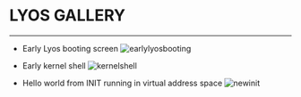 LYOS GALLERY
===========
-----------------------------
* Early Lyos booting screen
![earlylyosbooting][1]



* Early kernel shell
![kernelshell][2]

* Hello world from INIT running in virtual address space
![newinit][3]


  [1]: http://jimx.1x.net/images/Screenshot.png
  [2]: http://jimx.1x.net/images/Screenshot-1.png
  [3]: http://jimx.1x.net/images/screenshot-2.png